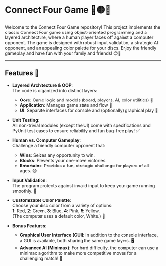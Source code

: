 # Connect Four Game 🎲🟡🔴

Welcome to the Connect Four Game repository! This project implements the classic Connect Four game using object-oriented programming and a layered architecture, where a human player faces off against a computer opponent. The game is designed with robust input validation, a strategic AI opponent, and an appealing color palette for your discs. Enjoy the friendly gameplay and have fun with your family and friends! 😊🎉

---

## Features 🌟

- **Layered Architecture & OOP**:  
  The code is organized into distinct layers:
  - **Core**: Game logic and models (board, players, AI, color utilities) 🧩
  - **Application**: Manages game state and flow 🚀
  - **UI**: Separate interfaces for console and (optionally) graphical play 🎨
  
- **Unit Testing**:  
  All non-trivial modules (except the UI) come with specifications and PyUnit test cases to ensure reliability and fun bug-free play! ✅

- **Human vs. Computer Gameplay**:  
  Challenge a friendly computer opponent that:
  - **Wins**: Seizes any opportunity to win.
  - **Blocks**: Prevents your one-move victories.
  - **Entertains**: Provides a fun, strategic challenge for players of all ages. 😄

- **Input Validation**:  
  The program protects against invalid input to keep your game running smoothly. 🚦

- **Customizable Color Palette**:  
  Choose your disc color from a variety of options:  
  **1**: Red, **2**: Green, **3**: Blue, **4**: Pink, **5**: Yellow.  
  (The computer uses a default color, White.) 🎨

- **Bonus Features**:
  - **Graphical User Interface (GUI)**: In addition to the console interface, a GUI is available, both sharing the same game layers. 🖥️
  - **Advanced AI (Minimax)**: For hard difficulty, the computer can use a minimax algorithm to make more competitive moves for a challenging match! 🤖
